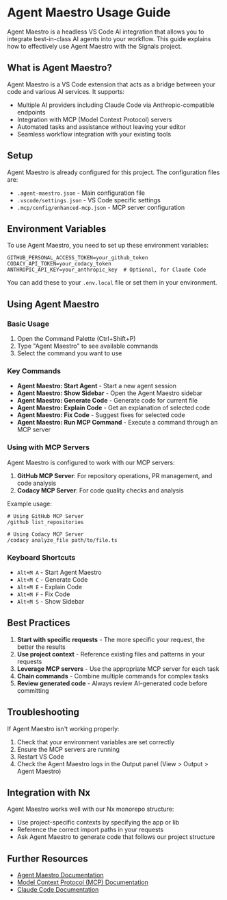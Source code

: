 # Agent Maestro Usage Guide

Agent Maestro is a headless VS Code AI integration that allows you to integrate best-in-class AI agents into your workflow. This guide explains how to effectively use Agent Maestro with the Signals project.

## What is Agent Maestro?

Agent Maestro is a VS Code extension that acts as a bridge between your code and various AI services. It supports:

- Multiple AI providers including Claude Code via Anthropic-compatible endpoints
- Integration with MCP (Model Context Protocol) servers
- Automated tasks and assistance without leaving your editor
- Seamless workflow integration with your existing tools

## Setup

Agent Maestro is already configured for this project. The configuration files are:

- `.agent-maestro.json` - Main configuration file
- `.vscode/settings.json` - VS Code specific settings
- `.mcp/config/enhanced-mcp.json` - MCP server configuration

## Environment Variables

To use Agent Maestro, you need to set up these environment variables:

```
GITHUB_PERSONAL_ACCESS_TOKEN=your_github_token
CODACY_API_TOKEN=your_codacy_token
ANTHROPIC_API_KEY=your_anthropic_key  # Optional, for Claude Code
```

You can add these to your `.env.local` file or set them in your environment.

## Using Agent Maestro

### Basic Usage

1. Open the Command Palette (Ctrl+Shift+P)
2. Type "Agent Maestro" to see available commands
3. Select the command you want to use

### Key Commands

- **Agent Maestro: Start Agent** - Start a new agent session
- **Agent Maestro: Show Sidebar** - Open the Agent Maestro sidebar
- **Agent Maestro: Generate Code** - Generate code for current file
- **Agent Maestro: Explain Code** - Get an explanation of selected code
- **Agent Maestro: Fix Code** - Suggest fixes for selected code
- **Agent Maestro: Run MCP Command** - Execute a command through an MCP server

### Using with MCP Servers

Agent Maestro is configured to work with our MCP servers:

1. **GitHub MCP Server**: For repository operations, PR management, and code analysis
2. **Codacy MCP Server**: For code quality checks and analysis

Example usage:
```
# Using GitHub MCP Server
/github list_repositories

# Using Codacy MCP Server
/codacy analyze_file path/to/file.ts
```

### Keyboard Shortcuts

- `Alt+M A` - Start Agent Maestro
- `Alt+M C` - Generate Code
- `Alt+M E` - Explain Code
- `Alt+M F` - Fix Code
- `Alt+M S` - Show Sidebar

## Best Practices

1. **Start with specific requests** - The more specific your request, the better the results
2. **Use project context** - Reference existing files and patterns in your requests
3. **Leverage MCP servers** - Use the appropriate MCP server for each task
4. **Chain commands** - Combine multiple commands for complex tasks
5. **Review generated code** - Always review AI-generated code before committing

## Troubleshooting

If Agent Maestro isn't working properly:

1. Check that your environment variables are set correctly
2. Ensure the MCP servers are running
3. Restart VS Code
4. Check the Agent Maestro logs in the Output panel (View > Output > Agent Maestro)

## Integration with Nx

Agent Maestro works well with our Nx monorepo structure:

- Use project-specific contexts by specifying the app or lib
- Reference the correct import paths in your requests
- Ask Agent Maestro to generate code that follows our project structure

## Further Resources

- [Agent Maestro Documentation](https://marketplace.visualstudio.com/items?itemName=joouis.agent-maestro)
- [Model Context Protocol (MCP) Documentation](https://github.com/modelcontextprotocol/specification)
- [Claude Code Documentation](https://docs.anthropic.com/claude/docs/claude-3-code)
